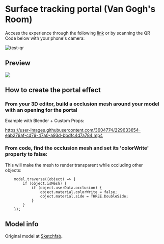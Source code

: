 # Surface tracking portal (Van Gogh's Room)

Access the experience through the following [link](https://onirix-ar.github.io/threejs/surface-tracking-portal/) or by scanning the QR Code below with your phone's camera:

![test-qr](test-qr.png)

## Preview

![](../portal-sample.gif)

## How to create the portal effect

### From your 3D editor, build a occlusion mesh around your model with an opening for the portal

Example with Blender + Custom Props:

https://user-images.githubusercontent.com/3604774/229633654-eab279af-cd79-47a0-a93d-bbdfc4d7a784.mp4

### From code, find the occlusion mesh and set its 'colorWrite' property to false:

This will make the mesh to render transparent while occluding other objects:

        model.traverse((object) => {
            if (object.isMesh) {
                if (object.userData.occlusion) {
                    object.material.colorWrite = false;
                    object.material.side = THREE.DoubleSide;
                }
            }
        });

## Model info

Original model at [Sketchfab](https://sketchfab.com/3d-models/camera-limits-demo-van-gogh-bedroom-in-arles-daefab319a584e559443e39ff05e84fa).
